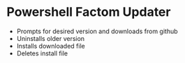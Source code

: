# Powershell Factom Updater

* Prompts for desired version and downloads from github
* Uninstalls older version
* Installs downloaded file
* Deletes install file
